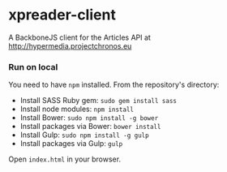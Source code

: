 # xpreader-client

A BackboneJS client for the Articles API at http://hypermedia.projectchronos.eu


### Run on local

You need to have `npm` installed.
From the repository's directory:

* Install SASS Ruby gem: `sudo gem install sass`
* Install node modules: `npm install`
* Install Bower: `sudo npm install -g bower`
* Install packages via Bower: `bower install`
* Install Gulp: `sudo npm install -g gulp`
* Install packages via Gulp: `gulp`

Open `index.html` in your browser. 
